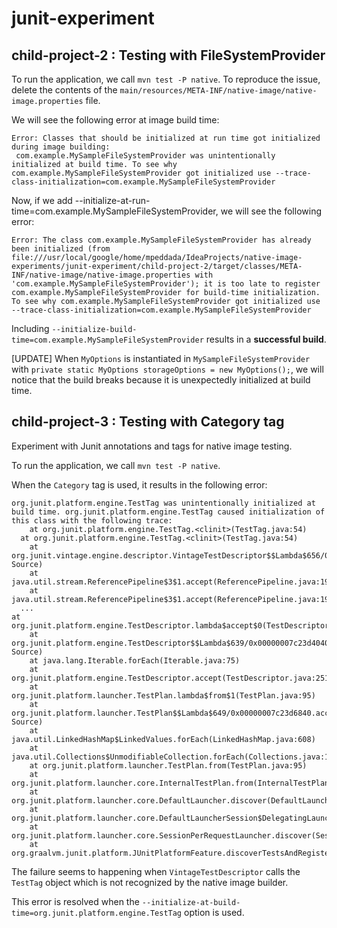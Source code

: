 # junit-experiment
## child-project-2 : Testing with FileSystemProvider
To run the application, we call `mvn test -P native`.
To reproduce the issue, delete the contents of the `main/resources/META-INF/native-image/native-image.properties` file.

We will see the following error at image build time:
```
Error: Classes that should be initialized at run time got initialized during image building:
 com.example.MySampleFileSystemProvider was unintentionally initialized at build time. To see why com.example.MySampleFileSystemProvider got initialized use --trace-class-initialization=com.example.MySampleFileSystemProvider
```
Now, if we add --initialize-at-run-time=com.example.MySampleFileSystemProvider, we will see the following error:

```
Error: The class com.example.MySampleFileSystemProvider has already been initialized (from file:///usr/local/google/home/mpeddada/IdeaProjects/native-image-experiments/junit-experiment/child-project-2/target/classes/META-INF/native-image/native-image.properties with 'com.example.MySampleFileSystemProvider'); it is too late to register com.example.MySampleFileSystemProvider for build-time initialization. To see why com.example.MySampleFileSystemProvider got initialized use --trace-class-initialization=com.example.MySampleFileSystemProvider
```

Including `--initialize-build-time=com.example.MySampleFileSystemProvider` results in a **successful build**.

[UPDATE]
When `MyOptions` is instantiated in `MySampleFileSystemProvider` with `private static MyOptions storageOptions = new MyOptions();`, we will notice that the build breaks because it is unexpectedly initialized at build time. 

## child-project-3 : Testing with Category tag
Experiment with Junit annotations and tags for native image testing.

To run the application, we call `mvn test -P native`.

When the `Category` tag is used, it results in the following error:

```
org.junit.platform.engine.TestTag was unintentionally initialized at build time. org.junit.platform.engine.TestTag caused initialization of this class with the following trace: 
	at org.junit.platform.engine.TestTag.<clinit>(TestTag.java:54)
  at org.junit.platform.engine.TestTag.<clinit>(TestTag.java:54)
	at org.junit.vintage.engine.descriptor.VintageTestDescriptor$$Lambda$656/0x00000007c23d8440.apply(Unknown Source)
	at java.util.stream.ReferencePipeline$3$1.accept(ReferencePipeline.java:195)
	at java.util.stream.ReferencePipeline$3$1.accept(ReferencePipeline.java:195)
  ...
at org.junit.platform.engine.TestDescriptor.lambda$accept$0(TestDescriptor.java:251)
	at org.junit.platform.engine.TestDescriptor$$Lambda$639/0x00000007c23d4040.accept(Unknown Source)
	at java.lang.Iterable.forEach(Iterable.java:75)
	at org.junit.platform.engine.TestDescriptor.accept(TestDescriptor.java:251)
	at org.junit.platform.launcher.TestPlan.lambda$from$1(TestPlan.java:95)
	at org.junit.platform.launcher.TestPlan$$Lambda$649/0x00000007c23d6840.accept(Unknown Source)
	at java.util.LinkedHashMap$LinkedValues.forEach(LinkedHashMap.java:608)
	at java.util.Collections$UnmodifiableCollection.forEach(Collections.java:1085)
	at org.junit.platform.launcher.TestPlan.from(TestPlan.java:95)
	at org.junit.platform.launcher.core.InternalTestPlan.from(InternalTestPlan.java:32)
	at org.junit.platform.launcher.core.DefaultLauncher.discover(DefaultLauncher.java:78)
	at org.junit.platform.launcher.core.DefaultLauncherSession$DelegatingLauncher.discover(DefaultLauncherSession.java:81)
	at org.junit.platform.launcher.core.SessionPerRequestLauncher.discover(SessionPerRequestLauncher.java:46)
	at org.graalvm.junit.platform.JUnitPlatformFeature.discoverTestsAndRegisterTestClassesForReflection(JUnitPlatformFeature.java:135)
```
The failure seems to happening when `VintageTestDescriptor` calls the `TestTag` object which is not recognized by the native image builder. 

This error is resolved when the `--initialize-at-build-time=org.junit.platform.engine.TestTag` option is used. 

